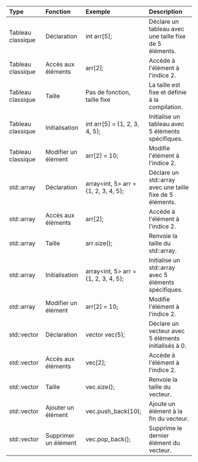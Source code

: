 | Type              | Fonction             | Exemple                              | Description                                               |
|:------------------|:---------------------|:-------------------------------------|:----------------------------------------------------------|
| Tableau classique | Déclaration          | int arr[5];                          | Déclare un tableau avec une taille fixe de 5 éléments.    |
| Tableau classique | Accès aux éléments   | arr[2];                              | Accède à l'élément à l'indice 2.                          |
| Tableau classique | Taille               | Pas de fonction, taille fixe         | La taille est fixe et définie à la compilation.           |
| Tableau classique | Initialisation       | int arr[5] = {1, 2, 3, 4, 5};        | Initialise un tableau avec 5 éléments spécifiques.        |
| Tableau classique | Modifier un élément  | arr[2] = 10;                         | Modifie l'élément à l'indice 2.                           |
| std::array        | Déclaration          | array<int, 5> arr = {1, 2, 3, 4, 5}; | Déclare un std::array avec une taille fixe de 5 éléments. |
| std::array        | Accès aux éléments   | arr[2];                              | Accède à l'élément à l'indice 2.                          |
| std::array        | Taille               | arr.size();                          | Renvoie la taille du std::array.                          |
| std::array        | Initialisation       | array<int, 5> arr = {1, 2, 3, 4, 5}; | Initialise un std::array avec 5 éléments spécifiques.     |
| std::array        | Modifier un élément  | arr[2] = 10;                         | Modifie l'élément à l'indice 2.                           |
| std::vector       | Déclaration          | vector<int> vec(5);                  | Déclare un vecteur avec 5 éléments initialisés à 0.       |
| std::vector       | Accès aux éléments   | vec[2];                              | Accède à l'élément à l'indice 2.                          |
| std::vector       | Taille               | vec.size();                          | Renvoie la taille du vecteur.                             |
| std::vector       | Ajouter un élément   | vec.push_back(10);                   | Ajoute un élément à la fin du vecteur.                    |
| std::vector       | Supprimer un élément | vec.pop_back();                      | Supprime le dernier élément du vecteur.                   |